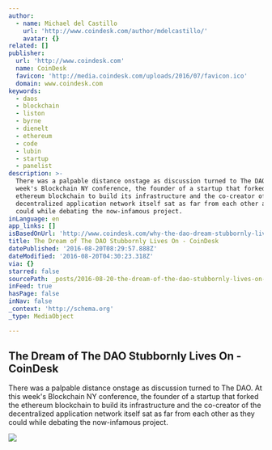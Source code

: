 ```yaml
---
author:
  - name: Michael del Castillo
    url: 'http://www.coindesk.com/author/mdelcastillo/'
    avatar: {}
related: []
publisher:
  url: 'http://www.coindesk.com'
  name: CoinDesk
  favicon: 'http://media.coindesk.com/uploads/2016/07/favicon.ico'
  domain: www.coindesk.com
keywords:
  - daos
  - blockchain
  - liston
  - byrne
  - dienelt
  - ethereum
  - code
  - lubin
  - startup
  - panelist
description: >-
  There was a palpable distance onstage as discussion turned to The DAO. At this
  week's Blockchain NY conference, the founder of a startup that forked the
  ethereum blockchain to build its infrastructure and the co-creator of the
  decentralized application network itself sat as far from each other as they
  could while debating the now-infamous project.
inLanguage: en
app_links: []
isBasedOnUrl: 'http://www.coindesk.com/why-the-dao-dream-stubbornly-lives-on/'
title: The Dream of The DAO Stubbornly Lives On - CoinDesk
datePublished: '2016-08-20T08:29:57.888Z'
dateModified: '2016-08-20T04:30:23.318Z'
via: {}
starred: false
sourcePath: _posts/2016-08-20-the-dream-of-the-dao-stubbornly-lives-on-coindesk.md
inFeed: true
hasPage: false
inNav: false
_context: 'http://schema.org'
_type: MediaObject

---
```

<article style=""><h1>The Dream of The DAO Stubbornly Lives On - CoinDesk</h1><p>There was a palpable distance onstage as discussion turned to The DAO. At this week's Blockchain NY conference, the founder of a startup that forked the ethereum blockchain to build its infrastructure and the co-creator of the decentralized application network itself sat as far from each other as they could while debating the now-infamous project.</p><img src="https://media.coindesk.com/uploads/2016/08/IMG_9248.jpg" /></article>